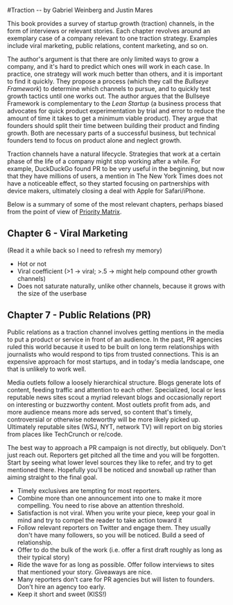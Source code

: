 #Traction -- by Gabriel Weinberg and Justin Mares

This book provides a survey of startup growth (traction) channels, in the form of interviews or relevant stories. Each chapter revolves around an exemplary case of a company relevant to one traction strategy. Examples include viral marketing, public relations, content marketing, and so on.

The author's argument is that there are only limited ways to grow a company, and it's hard to predict which ones will work in each case. In practice, one strategy will work much better than others, and it is important to find it quickly. They propose a process (which they call the *Bullseye Framework*) to determine which channels to pursue, and to quickly test growth tactics until one works out. The author argues that the Bullseye Framework is complementary to the *Lean Startup* (a business process that advocates for quick product experimentation by trial and error to reduce the amount of time it takes to get a minimum viable product). They argue that founders should split their time between building their product and finding growth. Both are necessary parts of a successful business, but technical founders tend to focus on product alone and neglect growth.

Traction channels have a natural lifecycle. Strategies that work at a certain phase of the life of a company might stop working after a while. For example, DuckDuckGo found PR to be very useful in the beginning, but now that they have millions of users, a mention in The New York Times does not have a noticeable effect, so they started focusing on partnerships with device makers, ultimately closing a deal with Apple for Safari/iPhone.

Below is a summary of some of the most relevant chapters, perhaps biased from the point of view of [Priority Matrix](http://www.appfluence.com).

## Chapter 6 - Viral Marketing
(Read it a while back so I need to refresh my memory)
* Hot or not
* Viral coefficient (>1 -> viral; >.5 -> might help compound other growth channels)
* Does not saturate naturally, unlike other channels, because it grows with the size of the userbase

## Chapter 7 - Public Relations (PR)

Public relations as a traction channel involves getting mentions in the media to put a product or service in front of an audience. In the past, PR agencies ruled this world because it used to be built on long term relationships with journalists who would respond to tips from trusted connections. This is an expensive approach for most startups, and in today's media landscape, one that is unlikely to work well.

Media outlets follow a loosely hierarchical structure. Blogs generate lots of content, feeding traffic and attention to each other. Specialized, local or less reputable news sites scout a myriad relevant blogs and occasionally report on interesting or buzzworthy content. Most outlets profit from ads, and more audience means more ads served, so content that's timely, controversial or otherwise noteworthy will be more likely picked up. Ultimately reputable sites (WSJ, NYT, network TV) will report on big stories from places like TechCrunch or re/code.

The best way to approach a PR campaign is not directly, but obliquely. Don't just reach out. Reporters get pitched all the time and you will be forgotten. Start by seeing what lower level sources they like to refer, and try to get mentioned there. Hopefully you'll be noticed and snowball up rather than aiming straight to the final goal.

* Timely exclusives are tempting for most reporters.
* Combine more than one announcement into one to make it more compelling. You need to rise above an attention threshold.
* Satisfaction is not viral. When you write your piece, keep your goal in mind and try to compel the reader to take action toward it
* Follow relevant reporters on Twitter and engage them. They usually don't have many followers, so you will be noticed. Build a seed of relationship.
* Offer to do the bulk of the work (i.e. offer a first draft roughly as long as their typical story)
* Ride the wave for as long as possible. Offer follow interviews to sites that mentioned your story. Giveaways are nice.
* Many reporters don't care for PR agencies but will listen to founders. Don't hire an agency too early.
* Keep it short and sweet (KISS!)
